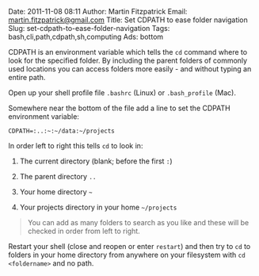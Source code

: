 Date: 2011-11-08 08:11
Author: Martin Fitzpatrick
Email: martin.fitzpatrick@gmail.com
Title: Set CDPATH to ease folder navigation
Slug: set-cdpath-to-ease-folder-navigation
Tags: bash,cli,path,cdpath,sh,computing
Ads: bottom

CDPATH is an environment variable which tells the `cd` command where to look for the specified folder. By including the parent folders of commonly used locations you can access folders more easily - and without typing an entire path.

<!-- PELICAN_END_SUMMARY -->







Open up your shell profile file `.bashrc` (Linux) or `.bash_profile` (Mac).



Somewhere near the bottom of the file add a line to set the CDPATH environment variable:



`CDPATH=:..:~:~/data:~/projects`



In order left to right this tells `cd` to look in:



1. The current directory (blank; before the first `:`)

2. The parent directory `..`

3. Your home directory `~`

4. Your projects directory in your home `~/projects`




>You can add as many folders to search as you like and these will be checked in order from left to right.


Restart your shell (close and reopen or enter `restart`) and then try to `cd` to folders in your home directory from anywhere on your filesystem with `cd <foldername>` and no path.







